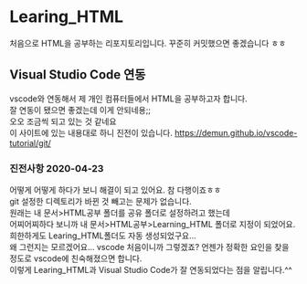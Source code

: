 # Learing_HTML
처음으로 HTML을 공부하는 리포지토리입니다. 꾸준히 커밋했으면 좋겠습니다 ㅎㅎ    

## Visual Studio Code 연동
vscode와 연동해서 제 개인 컴퓨터들에서 HTML을 공부하고자 합니다.   
잘 연동이 됐으면 좋겠는데 이게 안되네용;;   
오오 조금씩 되고 있는 것 같네요   
이 사이트에 있는 내용대로 하니 진전이 있습니다. https://demun.github.io/vscode-tutorial/git/  

### 진전사항 2020-04-23
어떻게 어떻게 하다가 보니 해결이 되고 있어요. 참 다행이죠ㅎㅎ  
git 설정한 디렉토리가 바뀐 것 빼고는 문제가 없습니다.  
원래는 내 문서>HTML공부 폴더를 공유 폴더로 설정하려고 했는데  
어찌어찌하다 보니까 내 문서>HTML공부>Learning_HTML 폴더로 지정이 되었어요. 희한하게도 Learing_HTML폴더도 자동 생성되었구요...   
왜 그런지는 모르겠어요... vscode 처음이니까 그렇겠죠? 언젠가 정확한 요인을 찾을 정도로 vscode에 친숙해졌으면 합니다.  
이렇게 Learing_HTML과 Visual Studio Code가 잘 연동되었다는 점을 알립니다.^^   
